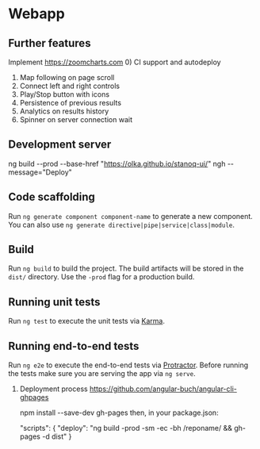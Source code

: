 # Webapp

## Further features

Implement https://zoomcharts.com
0) CI support and autodeploy
1) Map following on page scroll
2) Connect left and right controls
3) Play/Stop button with icons
4) Persistence of previous results
5) Analytics on results history 
6) Spinner on server connection wait

## Development server

ng build --prod --base-href "https://olka.github.io/stanoq-ui/"
ngh --message="Deploy"

## Code scaffolding

Run `ng generate component component-name` to generate a new component. You can also use `ng generate directive|pipe|service|class|module`.

## Build

Run `ng build` to build the project. The build artifacts will be stored in the `dist/` directory. Use the `-prod` flag for a production build.

## Running unit tests

Run `ng test` to execute the unit tests via [Karma](https://karma-runner.github.io).

## Running end-to-end tests

Run `ng e2e` to execute the end-to-end tests via [Protractor](http://www.protractortest.org/).
Before running the tests make sure you are serving the app via `ng serve`.

1) Deployment process https://github.com/angular-buch/angular-cli-ghpages

    npm install --save-dev gh-pages
    then, in your package.json:

    "scripts": {
        "deploy": "ng build -prod -sm -ec -bh /reponame/ && gh-pages -d dist"
    }
